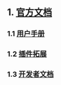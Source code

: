 ## 1. [官方文档]()
### 1.1 [用户手册](https://maven.apache.org/users/index.htm)
### 1.2 [插件拓展](https://maven.apache.org/plugin-developers/index.html)
### 1.3 [开发者文档](https://maven.apache.org/developers/index.html)
